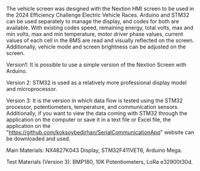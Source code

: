 The vehicle screen was designed with the Nextion HMI screen to be used in the 2024 Efficiency Challenge Electric Vehicle Races. Arduino and STM32 can be used separately to manage the display, and codes for both are available. With existing codes speed, remaining energy, total volts, max and min volts, max and min temperature, motor driver phase values, current values ​​of each cell in the BMS are read and visually reflected on the screen. Additionally, vehicle mode and screen brightness can be adjusted on the screen.

Version1: It is possible to use a simple version of the Nextion Screen with Arduino.

Version 2: STM32 is used as a relatively more professional display model and microprocessor.

Version 3: It is the version in which data flow is tested using the STM32 processor, potentiometers, temperature, and communication sensors. Additionally, if you want to view the data coming with STM32 through the application on the computer or save it in a text file or Excel file, the application on the "https://github.com/koksoybedirhan/SerialCommunicationApp" website can be downloaded and used.

Main Materials: NX4827K043 Display, STM32F411VET6, Arduino Mega.

Test Materials (Version 3): BMP180, 10K Potentiometers, LoRa e32900t30d.